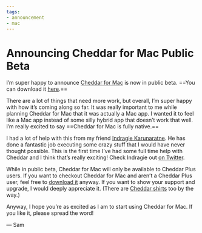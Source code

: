 ```yaml
---
tags:
- announcement
- mac
---
```


# Announcing Cheddar for Mac Public Beta

I’m super happy to announce [Cheddar for Mac](https://cheddarapp.com/mac) is now in public beta. ==You can download it [here](https://cheddarapp.com/mac).==

There are a lot of things that need more work, but overall, I’m super happy with how it’s coming along so far. It was really important to me while planning Cheddar for Mac that it was actually a Mac app. I wanted it to feel like a Mac app instead of some silly hybrid app that doesn’t work that well. I’m really excited to say ==Cheddar for Mac is fully native.==

I had a lot of help with this from my friend [Indragie Karunaratne](http://indragie.com/). He has done a fantastic job executing some crazy stuff that I would have never thought possible. This is the first time I’ve had some full time help with Cheddar and I think that’s really exciting! Check Indragie out [on Twitter](https://twitter.com/indragie).

While in public beta, Cheddar for Mac will only be available to Cheddar Plus users. If you want to checkout Cheddar for Mac and aren’t a Cheddar Plus user, feel free to [download it](https://cheddarapp.com/mac) anyway. If you want to show your support and upgrade, I would deeply appreciate it. (There are [Cheddar shirts](https://cheddarapp.com/store) too by the way.)

Anyway, I hope you’re as excited as I am to start using Cheddar for Mac. If you like it, please spread the word!

— Sam
